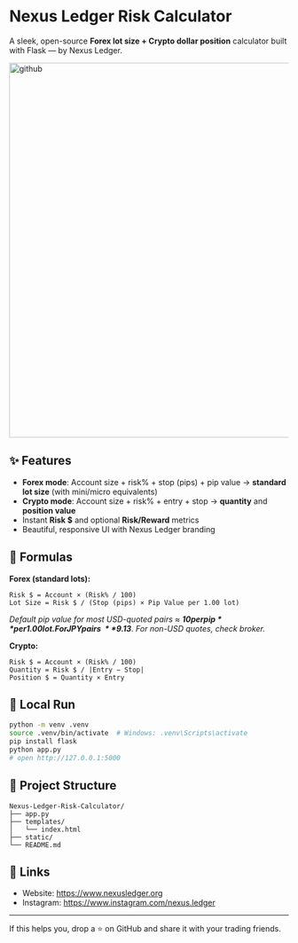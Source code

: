 # Nexus Ledger Risk Calculator

A sleek, open-source **Forex lot size + Crypto dollar position** calculator built with Flask — by Nexus Ledger.

<img width="1198" height="676" alt="github" src="https://github.com/user-attachments/assets/4c13b20c-6171-4651-b1c5-8e16617b91e6" />


## ✨ Features
- **Forex mode**: Account size + risk% + stop (pips) + pip value → **standard lot size** (with mini/micro equivalents)
- **Crypto mode**: Account size + risk% + entry + stop → **quantity** and **position value**
- Instant **Risk $** and optional **Risk/Reward** metrics
- Beautiful, responsive UI with Nexus Ledger branding

## 🧮 Formulas
**Forex (standard lots):**
```
Risk $ = Account × (Risk% / 100)
Lot Size = Risk $ / (Stop (pips) × Pip Value per 1.00 lot)
```
_Default pip value for most USD-quoted pairs ≈ **$10 per pip** per 1.00 lot. For JPY pairs ~ **$9.13**. For non-USD quotes, check broker._

**Crypto:**
```
Risk $ = Account × (Risk% / 100)
Quantity = Risk $ / |Entry − Stop|
Position $ = Quantity × Entry
```

## 🚀 Local Run
```bash
python -m venv .venv
source .venv/bin/activate  # Windows: .venv\Scripts\activate
pip install flask
python app.py
# open http://127.0.0.1:5000
```

## 🧩 Project Structure
```
Nexus-Ledger-Risk-Calculator/
├── app.py
├── templates/
│   └── index.html
├── static/
└── README.md
```


## 🔗 Links
- Website: https://www.nexusledger.org
- Instagram: https://www.instagram.com/nexus.ledger

---

If this helps you, drop a ⭐ on GitHub and share it with your trading friends.
